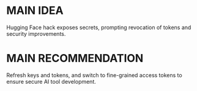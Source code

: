 # MAIN IDEA
Hugging Face hack exposes secrets, prompting revocation of tokens and security improvements.

# MAIN RECOMMENDATION
Refresh keys and tokens, and switch to fine-grained access tokens to ensure secure AI tool development.
